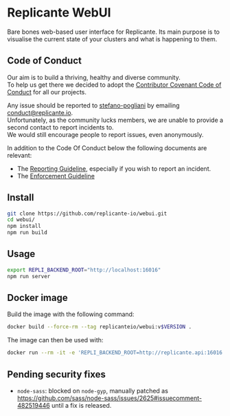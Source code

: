 # Replicante WebUI
Bare bones web-based user interface for Replicante.
Its main purpose is to visualise the current state of your clusters
and what is happening to them.


## Code of Conduct
Our aim is to build a thriving, healthy and diverse community.  
To help us get there we decided to adopt the [Contributor Covenant Code of Conduct](https://www.contributor-covenant.org/)
for all our projects.

Any issue should be reported to [stefano-pogliani](https://github.com/stefano-pogliani)
by emailing [conduct@replicante.io](mailto:conduct@replicante.io).  
Unfortunately, as the community lucks members, we are unable to provide a second contact to report incidents to.  
We would still encourage people to report issues, even anonymously.

In addition to the Code Of Conduct below the following documents are relevant:

  * The [Reporting Guideline](https://www.replicante.io/conduct/reporting), especially if you wish to report an incident.
  * The [Enforcement Guideline](https://www.replicante.io/conduct/enforcing)


## Install
```bash
git clone https://github.com/replicante-io/webui.git
cd webui/
npm install
npm run build
```


## Usage
```bash
export REPLI_BACKEND_ROOT="http://localhost:16016"
npm run server
```


## Docker image
Build the image with the following command:
```bash
docker build --force-rm --tag replicanteio/webui:v$VERSION .
```

The image can then be used with:
```bash
docker run --rm -it -e 'REPLI_BACKEND_ROOT=http://replicante.api:16016' replicanteio/webui:v0.2
```


## Pending security fixes

  * `node-sass`: blocked on `node-gyp`, manually patched as https://github.com/sass/node-sass/issues/2625#issuecomment-482519446 until a fix is released.
